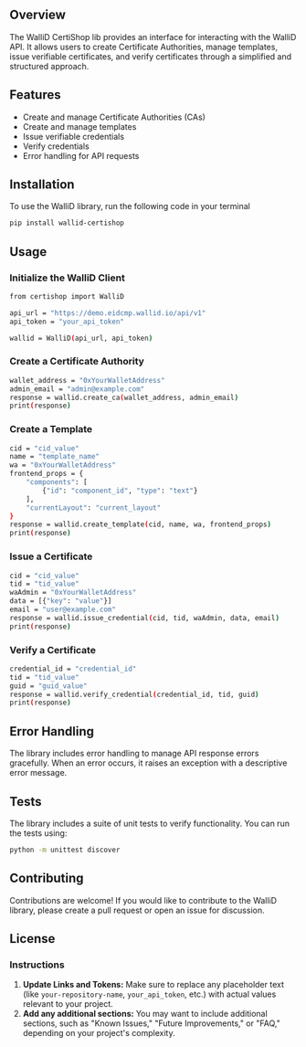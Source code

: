 ## Overview

The WalliD CertiShop lib provides an interface for interacting with the WalliD API. It allows users to create Certificate Authorities, manage templates, issue verifiable certificates, and verify certificates through a simplified and structured approach.

## Features

- Create and manage Certificate Authorities (CAs)
- Create and manage templates
- Issue verifiable credentials
- Verify credentials
- Error handling for API requests

## Installation

To use the WalliD library, run the following code in your terminal

```bash
pip install wallid-certishop
````

## Usage

### Initialize the WalliD Client

```bash
from certishop import WalliD

api_url = "https://demo.eidcmp.wallid.io/api/v1"
api_token = "your_api_token"

wallid = WalliD(api_url, api_token)

```

### Create a Certificate Authority

```bash
wallet_address = "0xYourWalletAddress"
admin_email = "admin@example.com"
response = wallid.create_ca(wallet_address, admin_email)
print(response)
```

### Create a Template

```bash
cid = "cid_value"
name = "template_name"
wa = "0xYourWalletAddress"
frontend_props = {
    "components": [
        {"id": "component_id", "type": "text"}
    ],
    "currentLayout": "current_layout"
}
response = wallid.create_template(cid, name, wa, frontend_props)
print(response)

```

### Issue a Certificate

```bash
cid = "cid_value"
tid = "tid_value"
waAdmin = "0xYourWalletAddress"
data = [{"key": "value"}]
email = "user@example.com"
response = wallid.issue_credential(cid, tid, waAdmin, data, email)
print(response)
```

### Verify a Certificate

```bash
credential_id = "credential_id"
tid = "tid_value"
guid = "guid_value"
response = wallid.verify_credential(credential_id, tid, guid)
print(response)
```

## Error Handling

The library includes error handling to manage API response errors gracefully. When an error occurs, it raises an exception with a descriptive error message.

## Tests

The library includes a suite of unit tests to verify functionality. You can run the tests using:
```bash
python -m unittest discover
```
## Contributing

Contributions are welcome! If you would like to contribute to the WalliD library, please create a pull request or open an issue for discussion.

## License

### Instructions

1. **Update Links and Tokens:** Make sure to replace any placeholder text (like `your-repository-name`, `your_api_token`, etc.) with actual values relevant to your project.
2. **Add any additional sections:** You may want to include additional sections, such as "Known Issues," "Future Improvements," or "FAQ," depending on your project's complexity.


